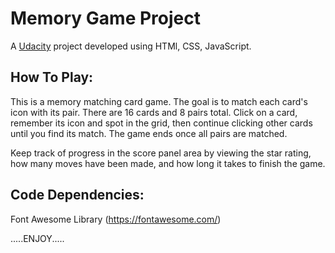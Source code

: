 # Memory Game Project

A [Udacity](www.udacity.com) project developed using HTMl, CSS, JavaScript.

## How To Play:

This is a memory matching card game. The goal is to match each card's icon with its pair. There are 16 cards and 8 pairs total. Click on a card, remember its icon and spot in the grid, then continue clicking other cards until you find its match. The game ends once all pairs are matched.

Keep track of progress in the score panel area by viewing the star rating, how many moves have been made, and how long it takes to finish the game.

## Code Dependencies:

Font Awesome Library (https://fontawesome.com/)

.....ENJOY.....